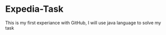 # Expedia-Task


This is my first experiance with GitHub, I will use java language to solve my task 
